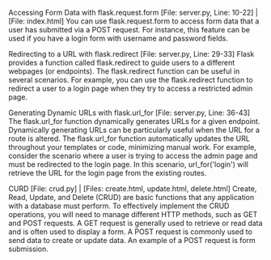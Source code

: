 Accessing Form Data with flask.request.form
[File: server.py, Line: 10-22] | [File: index.html]
    You can use flask.request.form to access form data that a user has submitted via a POST request. For instance, this feature can be used if you have a login form with username and password fields.

Redirecting to a URL with flask.redirect
[File: server.py, Line: 29-33]
    Flask provides a function called flask.redirect to guide users to a different webpages (or endpoints). The flask.redirect function can be useful in several scenarios. For example, you can use the flask.redirect function to redirect a user to a login page when they try to access a restricted admin page.

Generating Dynamic URLs with flask.url_for
[File: server.py, Line: 36-43]
    The flask.url_for function dynamically generates URLs for a given endpoint. Dynamically generating URLs can be particularly useful when the URL for a route is altered. The flask.url_for function automatically updates the URL throughout your templates or code, minimizing manual work. For example, consider the scenario where a user is trying to access the admin page and must be redirected to the login page. In this scenario, url_for('login') will retrieve the URL for the login page from the existing routes.


CURD
[File: crud.py] | [Files: create.html, update.html, delete.html]
    Create, Read, Update, and Delete (CRUD) are basic functions that any application with a database must perform. To effectively implement the CRUD operations, you will need to manage different HTTP methods, such as GET and POST requests. A GET request is generally used to retrieve or read data and is often used to display a form. A POST request is commonly used to send data to create or update data. An example of a POST request is form submission.